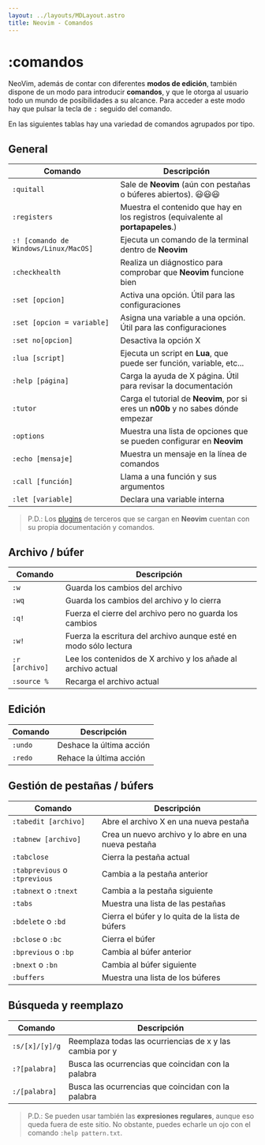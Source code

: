 ```yaml
---
layout: ../layouts/MDLayout.astro
title: Neovim - Comandos
---
```


# :comandos

NeoVim, además de contar con diferentes **modos de edición**, también dispone de un modo para introducir **comandos**, y que le otorga al usuario todo un mundo de posibilidades a su alcance. Para acceder a este modo hay que pulsar la tecla de <kbd>:</kbd> seguido del comando.

En las siguientes tablas hay una variedad de comandos agrupados por tipo.

## General

| Comando                               | Descripción                                                                       |
| ------------------------------------- | --------------------------------------------------------------------------------- |
| `:quitall`                            | Sale de **Neovim** (aún con pestañas o búferes abiertos). 😃😃😃                  |
| `:registers`                          | Muestra el contenido que hay en los registros (equivalente al **portapapeles**.)  |
| `:! [comando de Windows/Linux/MacOS]` | Ejecuta un comando de la terminal dentro de **Neovim**                            |
| `:checkhealth`                        | Realiza un diágnostico para comprobar que **Neovim** funcione bien                |
| `:set [opcion]`                       | Activa una opción. Útil para las configuraciones                                  |
| `:set [opcion = variable]`            | Asigna una variable a una opción. Útil para las configuraciones                   |
| `:set no[opcion]`                     | Desactiva la opción X                                                             |
| `:lua [script]`                       | Ejecuta un script en **Lua**, que puede ser función, variable, etc...             |
| `:help [página]`                      | Carga la ayuda de X página. Útil para revisar la documentación                    |
| `:tutor`                              | Carga el tutorial de **Neovim**, por si eres un **n00b** y no sabes dónde empezar |
| `:options`                            | Muestra una lista de opciones que se pueden configurar en **Neovim**              |
| `:echo [mensaje]`                     | Muestra un mensaje en la línea de comandos                                        |
| `:call [función]`                     | Llama a una función y sus argumentos                                              |
| `:let [variable]`                     | Declara una variable interna                                                      |

> P.D.: Los [plugins](/guia-neovim/plugins) de terceros que se cargan en **Neovim** cuentan con su propia documentación y comandos.

## Archivo / búfer

| Comando        | Descripción                                                      |
| -------------- | ---------------------------------------------------------------- |
| `:w`           | Guarda los cambios del archivo                                   |
| `:wq`          | Guarda los cambios del archivo y lo cierra                       |
| `:q!`          | Fuerza el cierre del archivo pero no guarda los cambios          |
| `:w!`          | Fuerza la escritura del archivo aunque esté en modo sólo lectura |
| `:r [archivo]` | Lee los contenidos de X archivo y los añade al archivo actual    |
| `:source %`    | Recarga el archivo actual                                        |

## Edición

| Comando | Descripción              |
| ------- | ------------------------ |
| `:undo` | Deshace la última acción |
| `:redo` | Rehace la última acción  |

## Gestión de pestañas / búfers

| Comando                       | Descripción                                          |
| ----------------------------- | ---------------------------------------------------- |
| `:tabedit [archivo]`          | Abre el archivo X en una nueva pestaña               |
| `:tabnew [archivo]`           | Crea un nuevo archivo y lo abre en una nueva pestaña |
| `:tabclose`                   | Cierra la pestaña actual                             |
| `:tabprevious` o `:tprevious` | Cambia a la pestaña anterior                         |
| `:tabnext` o `:tnext`         | Cambia a la pestaña siguiente                        |
| `:tabs`                       | Muestra una lista de las pestañas                    |
| `:bdelete` o `:bd`            | Cierra el búfer y lo quita de la lista de búfers     |
| `:bclose` o `:bc`             | Cierra el búfer                                      |
| `:bprevious` o `:bp`          | Cambia al búfer anterior                             |
| `:bnext` o `:bn`              | Cambia al búfer siguiente                            |
| `:buffers`                    | Muestra una lista de los búferes                     |

## Búsqueda y reemplazo

| Comando        | Descripción                                              |
| -------------- | -------------------------------------------------------- |
| `:s/[x]/[y]/g` | Reemplaza todas las ocurriencias de x y las cambia por y |
| `:?[palabra]`  | Busca las ocurrencias que coincidan con la palabra       |
| `:/[palabra]`  | Busca las ocurrencias que coincidan con la palabra       |

> P.D.: Se pueden usar también las **expresiones regulares**, aunque eso queda fuera de
> este sitio. No obstante, puedes echarle un ojo con el comando `:help pattern.txt`.
